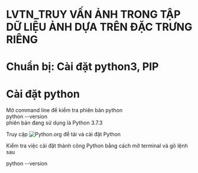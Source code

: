 # LVTN_TRUY VẤN ẢNH TRONG TẬP DỮ LIỆU ẢNH DỰA TRÊN ĐẶC TRƯNG RIÊNG
# Chuẩn bị: Cài đặt python3, PIP
# Cài đặt python

Mở command line để kiểm tra phiên bản python  
python --version  
phiên bản đang sử dụng là Python 3.7.3  

Truy cập ![Python.org](https://www.python.org/downloads/) để tải và cài đặt Python

Kiểm tra việc cài đặt thành công Python bằng cách mở terminal và gõ lệnh sau

python --version

